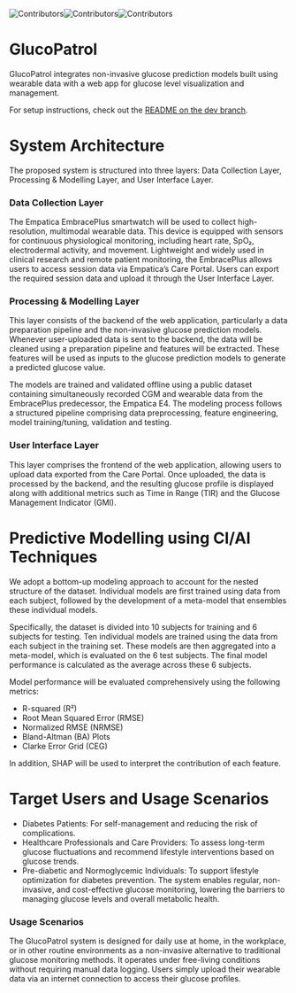 ![Contributors](https://img.shields.io/badge/contributor-Thilini-green)![Contributors](https://img.shields.io/badge/contributor-Andrew-orange)![Contributors](https://img.shields.io/badge/contributor-Luna-blue)

# GlucoPatrol
GlucoPatrol integrates non-invasive glucose prediction models built using wearable data with a web app for glucose level visualization and management.

For setup instructions, check out the [README on the dev branch](https://github.com/KUAS-ubicomp-lab/GlucoPatrol/blob/dev/README.md).

# System Architecture 

The proposed system is structured into three layers: Data Collection Layer, Processing & Modelling Layer, and User Interface Layer.

### Data Collection Layer
The Empatica EmbracePlus smartwatch will be used to collect high-resolution, multimodal wearable data. This device is equipped with sensors for continuous physiological monitoring, including heart rate, SpO₂, electrodermal activity, and movement. Lightweight and widely used in clinical research and remote patient monitoring, the EmbracePlus allows users to access session data via Empatica’s Care Portal. Users can export the required session data and upload it through the User Interface Layer.

### Processing & Modelling Layer
This layer consists of the backend of the web application, particularly a data preparation pipeline and the non-invasive glucose prediction models. Whenever user-uploaded data is sent to the backend, the data will be cleaned using a preparation pipeline and features will be extracted.  These features will be used as inputs to the glucose prediction models to generate a predicted glucose value. 

The models are trained and validated offline using a public dataset containing simultaneously recorded CGM and wearable data from the EmbracePlus predecessor, the Empatica E4. The modeling process follows a structured pipeline comprising data preprocessing, feature engineering, model training/tuning, validation and testing.

### User Interface Layer
This layer comprises the frontend of the web application, allowing users to upload data exported from the Care Portal. Once uploaded, the data is processed by the backend, and the resulting glucose profile is displayed along with additional metrics such as Time in Range (TIR) and the Glucose Management Indicator (GMI).

# Predictive Modelling using CI/AI Techniques

We adopt a bottom-up modeling approach to account for the nested structure of the dataset. Individual models are first trained using data from each subject, followed by the development of a meta-model that ensembles these individual models.

Specifically, the dataset is divided into 10 subjects for training and 6 subjects for testing. Ten individual models are trained using the data from each subject in the training set. These models are then aggregated into a meta-model, which is evaluated on the 6 test subjects. The final model performance is calculated as the average across these 6 subjects.

Model performance will be evaluated comprehensively using the following metrics:
* R-squared (R²)
* Root Mean Squared Error (RMSE)
* Normalized RMSE (NRMSE)
* Bland-Altman (BA) Plots
* Clarke Error Grid (CEG)

In addition, SHAP will be used to interpret the contribution of each feature.

# Target Users and Usage Scenarios
* Diabetes Patients: For self-management and reducing the risk of complications.
* Healthcare Professionals and Care Providers: To assess long-term glucose fluctuations and recommend lifestyle interventions based on glucose trends.
* Pre-diabetic and Normoglycemic Individuals: To support lifestyle optimization for diabetes prevention. The system enables regular, non-invasive, and cost-effective glucose monitoring, lowering the barriers to managing glucose levels and overall metabolic health.

### Usage Scenarios
The GlucoPatrol system is designed for daily use at home, in the workplace, or in other routine environments as a non-invasive alternative to traditional glucose monitoring methods. It operates under free-living conditions without requiring manual data logging. Users simply upload their wearable data via an internet connection to access their glucose profiles.
